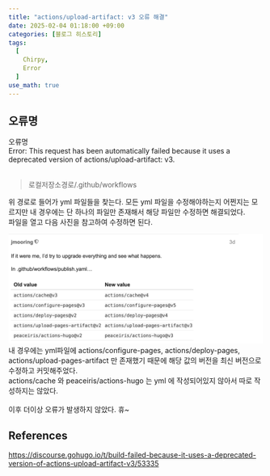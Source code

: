 ```yaml
---
title: "actions/upload-artifact: v3 오류 해결"
date: 2025-02-04 01:18:00 +09:00
categories: [블로그 히스토리]
tags:
  [
    Chirpy,
	Error
  ]
use_math: true
---
```


## 오류명
오류명<br>
Error: This request has been automatically failed because it uses a deprecated version of actions/upload-artifact: v3.<br>
<br>

> 로컬저장소경로/.github/workflows

위 경로로 들어가 yml 파일들을 찾는다. 모든 yml 파일을 수정해야하는지 어쩐지는 모르지만 내 경우에는 단 하나의 파일만 존재해서 해당 파일만 수정하면 해결되었다.<br>
파일을 열고 다음 사진을 참고하여 수정하면 된다.<br>

![사진1](https://github.com/Hoon1999/hoon1999.github.io/blob/main/assets/img/2025-02-04-upload-artifact_v3_오류해결/1.png?raw=true)<br>
내 경우에는 yml파일에 actions/configure-pages, actions/deploy-pages, actions/upload-pages-artifact 만 존재했기 때문에 해당 값의 버전을 최신 버전으로 수정하고 커밋해주었다.<br>
actions/cache 와 peaceiris/actions-hugo 는 yml 에 작성되어있지 않아서 따로 작성하지는 않았다.<br>
<br>
이후 더이상 오류가 발생하지 않았다. 휴~<br>

## References 
<https://discourse.gohugo.io/t/build-failed-because-it-uses-a-deprecated-version-of-actions-upload-artifact-v3/53335>